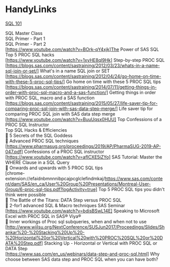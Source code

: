 # HandyLinks 
<!--  The target="_blank" attribute is not supported in GitHub README files, so the link will not open in a new tab. However, the link will still work and be clickable.-->
<a href="https://www.pharmasug.org/proceedings/2023/HT/PharmaSUG-2023-HT-356.pdf" target="_blank">SQL 101</a><br/>

SQL Master Class<br/>
SQL Primer - Part 1<br/>
SQL Primer - Part 2<br/>
[https://www.youtube.com/watch?v=BOrk-qY4xjk]The Power of SAS SQL<br/>
Top 5 PROC SQL hacks<br/>
[https://www.youtube.com/watch?v=1xyHE8qI9Hk] Step-by-step PROC SQL <br/>
[https://blogs.sas.com/content/sastraining/2012/03/23/whats-in-a-name-sql-join-or-set/] What's in a name SQL join or SET<br/>
[https://blogs.sas.com/content/sastraining/2012/04/24/go-home-on-time-with-these-5-proc-sql-tips/] Go home on time with these 5 PROC SQL tips<br/>
[https://blogs.sas.com/content/sastraining/2014/07/11/getting-things-in-order-with-proc-sql-macro-and-a-sas-function/] Getting things in order with PROC SQL, macro and a SAS function<br/>
[https://blogs.sas.com/content/sastraining/2015/05/27/life-saver-tip-for-comparing-proc-sql-join-with-sas-data-step-merge/] Life saver tip for comparing PROC SQL join with SAS data step merge<br/>
[https://www.youtube.com/watch?v=BuuUqsx0HUU] Top Confessions of a PROC SQL Instructor<br/>
Top SQL Hacks & Efficiencies <br/>
	5 Secrets of the SQL Goddess<br/>
	Advanced PROC SQL techniques<br/>
[https://www.pharmasug.org/proceedings/2019/AP/PharmaSUG-2019-AP-047.pdf]	Confessions of a PROC SQL instructor<br/>
[https://www.youtube.com/watch?v=afICXE5iZYo]	SAS Tutorial: Master the WHERE Clause in a SQL Query<br/>
	Onwards and upwards with 5 PROC SQL tips<br/>
[chrome-extension://efaidnbmnnnibpcajpcglclefindmkaj/https://www.sas.com/content/dam/SAS/en_ca/User%20Group%20Presentations/Montreal-User-Group/6-proc-sql-tips.pdf?logActivity=true]	Top 5 PROC SQL tips you didn't think were possible<br/>
	The Battle of the Titans: DATA Step versus PROC SQL<br/>
	2-for1 advanced SQL & Macro techniques SAS Seminar <br/>
[https://www.youtube.com/watch?v=bdisBSwL14E]	Speaking to Microsoft Excel with PROC SQL in SAS® Viya®<br/>
	Inner workings of Proc sql subqueries, when and when not to use<br/>
[http://www.wiilsu.org/NextConference/SUSJun2017/Proceedings/Slides/Shankar%20-%20Stacking%20Up%20-%20Horizontal%20or%20Vertical%20with%20PROC%20SQL%20or%20DATA%20Step.pdf]	Stacking Up - Horizontal or Vertical with PROC SQL or DATA Step<br/>
[https://www.sas.com/en_us/webinars/data-step-and-proc-sql.html]	Why choose between SAS data step and PROC SQL when you can have both?<br/>
